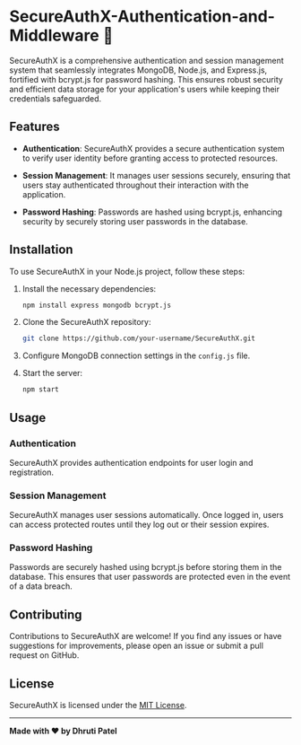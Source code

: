 # SecureAuthX-Authentication-and-Middleware 🔐
SecureAuthX is a comprehensive authentication and session management system that seamlessly integrates MongoDB, Node.js, and Express.js, fortified with bcrypt.js for password hashing. This ensures robust security and efficient data storage for your application's users while keeping their credentials safeguarded.

## Features

- **Authentication**: SecureAuthX provides a secure authentication system to verify user identity before granting access to protected resources.
  
- **Session Management**: It manages user sessions securely, ensuring that users stay authenticated throughout their interaction with the application.

- **Password Hashing**: Passwords are hashed using bcrypt.js, enhancing security by securely storing user passwords in the database.

## Installation

To use SecureAuthX in your Node.js project, follow these steps:

1. Install the necessary dependencies:
   ```bash
   npm install express mongodb bcrypt.js
   ```

2. Clone the SecureAuthX repository:
   ```bash
   git clone https://github.com/your-username/SecureAuthX.git
   ```

3. Configure MongoDB connection settings in the `config.js` file.

4. Start the server:
   ```bash
   npm start
   ```

## Usage

### Authentication

SecureAuthX provides authentication endpoints for user login and registration.

### Session Management

SecureAuthX manages user sessions automatically. Once logged in, users can access protected routes until they log out or their session expires.

### Password Hashing

Passwords are securely hashed using bcrypt.js before storing them in the database. This ensures that user passwords are protected even in the event of a data breach.

## Contributing

Contributions to SecureAuthX are welcome! If you find any issues or have suggestions for improvements, please open an issue or submit a pull request on GitHub.

## License

SecureAuthX is licensed under the [MIT License](LICENSE).

---

**Made with ❤️ by Dhruti Patel**

